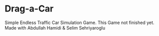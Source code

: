 # Drag-a-Car
Simple Endless Traffic Car Simulation Game.
This Game not finished yet.
Made with Abdullah Hamidi & Selim Sehriyaroglu
